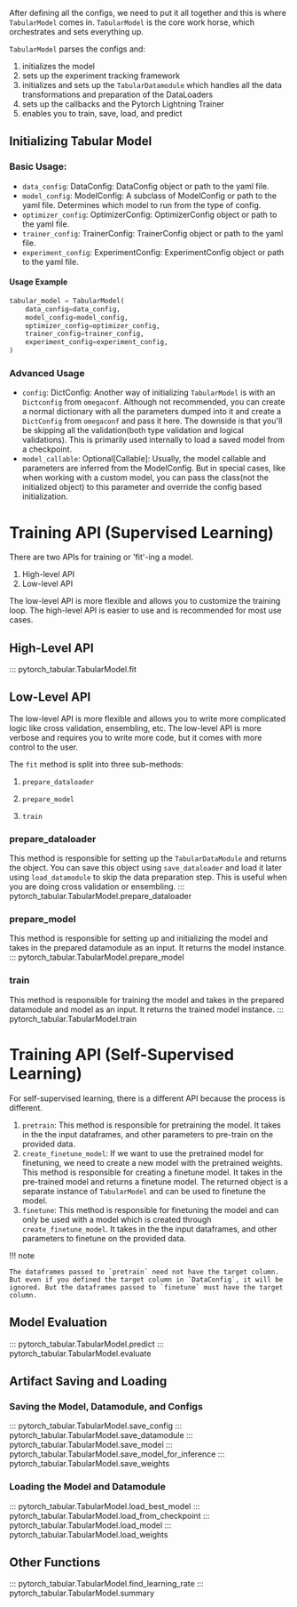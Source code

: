 After defining all the configs, we need to put it all together and this is where `TabularModel` comes in. `TabularModel` is the core work horse, which orchestrates and sets everything up.

`TabularModel` parses the configs and:

1. initializes the model
1. sets up the experiment tracking framework
1. initializes and sets up the `TabularDatamodule` which handles all the data transformations and preparation of the DataLoaders
1. sets up the callbacks and the Pytorch Lightning Trainer
1. enables you to train, save, load, and predict

## Initializing Tabular Model

### Basic Usage:

- `data_config`: DataConfig: DataConfig object or path to the yaml file.
- `model_config`: ModelConfig: A subclass of ModelConfig or path to the yaml file. Determines which model to run from the type of config.
- `optimizer_config`: OptimizerConfig: OptimizerConfig object or path to the yaml file.
- `trainer_config`: TrainerConfig: TrainerConfig object or path to the yaml file.
- `experiment_config`: ExperimentConfig: ExperimentConfig object or path to the yaml file.

#### Usage Example

```python
tabular_model = TabularModel(
    data_config=data_config,
    model_config=model_config,
    optimizer_config=optimizer_config,
    trainer_config=trainer_config,
    experiment_config=experiment_config,
)
```

### Advanced Usage

- `config`: DictConfig: Another way of initializing `TabularModel` is with an `Dictconfig` from `omegaconf`. Although not recommended, you can create a normal dictionary with all the parameters dumped into it and create a `DictConfig` from `omegaconf` and pass it here. The downside is that you'll be skipping all the validation(both type validation and logical validations). This is primarily used internally to load a saved model from a checkpoint.
- `model_callable`: Optional\[Callable\]:  Usually, the model callable and parameters are inferred from the ModelConfig. But in special cases, like when working with a custom model, you can pass the class(not the initialized object) to this parameter and override the config based initialization.

# Training API (Supervised Learning)

There are two APIs for training or 'fit'-ing a model.
1. High-level API
2. Low-level API

The low-level API is more flexible and allows you to customize the training loop. The high-level API is easier to use and is recommended for most use cases.
## High-Level API
::: pytorch_tabular.TabularModel.fit

## Low-Level API
The low-level API is more flexible and allows you to write more complicated logic like cross validation, ensembling, etc. The low-level API is more verbose and requires you to write more code, but it comes with more control to the user.

The `fit` method is split into three sub-methods:  

1. `prepare_dataloader`  

2. `prepare_model`  

3. `train`  


### prepare_dataloader
This method is responsible for setting up the `TabularDataModule` and returns the object. You can save this object using `save_dataloader` and load it later using `load_datamodule` to skip the data preparation step. This is useful when you are doing cross validation or ensembling.
::: pytorch_tabular.TabularModel.prepare_dataloader

### prepare_model
This method is responsible for setting up and initializing the model and takes in the prepared datamodule as an input. It returns the model instance.
::: pytorch_tabular.TabularModel.prepare_model

### train
This method is responsible for training the model and takes in the prepared datamodule and model as an input. It returns the trained model instance.
::: pytorch_tabular.TabularModel.train

# Training API (Self-Supervised Learning)
For self-supervised learning, there is a different API because the process is different.

1. `pretrain`: This method is responsible for pretraining the model. It takes in the the input dataframes, and other parameters to pre-train on the provided data.
2. `create_finetune_model`: If we want to use the pretrained model for finetuning, we need to create a new model with the pretrained weights. This method is responsible for creating a finetune model. It takes in the pre-trained model and returns a finetune model. The returned object is a separate instance of `TabularModel` and can be used to finetune the model.
3. `finetune`: This method is responsible for finetuning the model and can only be used with a model which is created through `create_finetune_model`. It takes in the the input dataframes, and other parameters to finetune on the provided data.

!!! note

    The dataframes passed to `pretrain` need not have the target column. But even if you defined the target column in `DataConfig`, it will be ignored. But the dataframes passed to `finetune` must have the target column.

## Model Evaluation
::: pytorch_tabular.TabularModel.predict
::: pytorch_tabular.TabularModel.evaluate
## Artifact Saving and Loading
### Saving the Model, Datamodule, and Configs
::: pytorch_tabular.TabularModel.save_config
::: pytorch_tabular.TabularModel.save_datamodule
::: pytorch_tabular.TabularModel.save_model
::: pytorch_tabular.TabularModel.save_model_for_inference
::: pytorch_tabular.TabularModel.save_weights

### Loading the Model and Datamodule
::: pytorch_tabular.TabularModel.load_best_model
::: pytorch_tabular.TabularModel.load_from_checkpoint
::: pytorch_tabular.TabularModel.load_model
::: pytorch_tabular.TabularModel.load_weights
## Other Functions
::: pytorch_tabular.TabularModel.find_learning_rate
::: pytorch_tabular.TabularModel.summary


